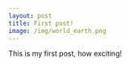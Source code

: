 ```yaml
---
layout: post
title: First post!
image: /img/world_earth.png
---
```


This is my first post, how exciting!
